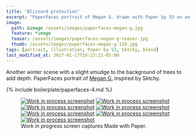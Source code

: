 ```yaml
---
title: "Blizzard protection"
excerpt: "PaperFaces portrait of Megan G. drawn with Paper by 53 on an iPad."
image: 
  path: &image /assets/images/paperfaces-megan-g.jpg 
  feature: *image
  teaser: /assets/images/paperfaces-megan-g-teaser.jpg
  thumb: /assets/images/paperfaces-megan-g-150.jpg
tags: [portrait, illustration, Paper by 53, Sktchy, blend]
last_modified_at: 2017-01-17T16:13:21-05:00
---
```


Another winter scene with a slight smudge to the background of trees to add depth. PaperFaces portrait of [Megan G.](http://sktchy.com/ZRLqgC) inspired by Sktchy.

{% include boilerplate/paperfaces-4.md %}

<figure class="third">
  <a href="{{ site.url }}/assets/images/paperfaces-megan-g-process-1-lg.jpg"><img src="{{ site.url }}/assets/images/paperfaces-megan-g-process-1-600.jpg" alt="Work in process screenshot"></a>
  <a href="{{ site.url }}/assets/images/paperfaces-megan-g-process-2-lg.jpg"><img src="{{ site.url }}/assets/images/paperfaces-megan-g-process-2-600.jpg" alt="Work in process screenshot"></a>
  <a href="{{ site.url }}/assets/images/paperfaces-megan-g-process-3-lg.jpg"><img src="{{ site.url }}/assets/images/paperfaces-megan-g-process-3-600.jpg" alt="Work in process screenshot"></a>
  <a href="{{ site.url }}/assets/images/paperfaces-megan-g-process-4-lg.jpg"><img src="{{ site.url }}/assets/images/paperfaces-megan-g-process-4-600.jpg" alt="Work in process screenshot"></a>
  <a href="{{ site.url }}/assets/images/paperfaces-megan-g-process-5-lg.jpg"><img src="{{ site.url }}/assets/images/paperfaces-megan-g-process-5-600.jpg" alt="Work in process screenshot"></a>
  <a href="{{ site.url }}/assets/images/paperfaces-megan-g-process-6-lg.jpg"><img src="{{ site.url }}/assets/images/paperfaces-megan-g-process-6-600.jpg" alt="Work in process screenshot"></a>
  <a href="{{ site.url }}/assets/images/paperfaces-megan-g-process-7-lg.jpg"><img src="{{ site.url }}/assets/images/paperfaces-megan-g-process-7-600.jpg" alt="Work in process screenshot"></a>
  <figcaption>Work in progress screen captures Made with Paper.</figcaption>
</figure>
